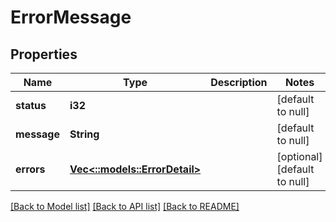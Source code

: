 # ErrorMessage

## Properties
Name | Type | Description | Notes
------------ | ------------- | ------------- | -------------
**status** | **i32** |  | [default to null]
**message** | **String** |  | [default to null]
**errors** | [**Vec<::models::ErrorDetail>**](ErrorDetail.md) |  | [optional] [default to null]

[[Back to Model list]](../README.md#documentation-for-models) [[Back to API list]](../README.md#documentation-for-api-endpoints) [[Back to README]](../README.md)


